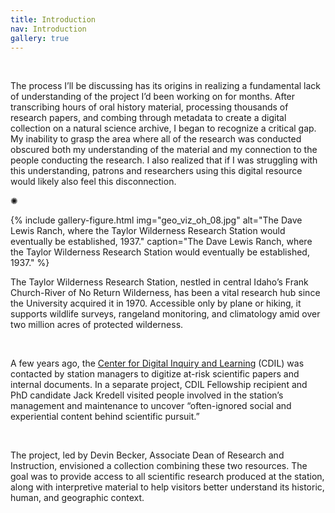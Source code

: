 ```yaml
---
title: Introduction
nav: Introduction
gallery: true
---
```


<br>

The process I’ll be discussing has its origins in realizing a fundamental lack of understanding of the project I’d been working on for months. After transcribing hours of oral history material, processing thousands of research papers, and combing through metadata to create a digital collection on a natural science archive, I began to recognize a critical gap. My inability to grasp the area where all of the research was conducted obscured both my understanding of the material and my connection to the people conducting the research. I also realized that if I was struggling with this understanding, patrons and researchers using this digital resource would likely also feel this disconnection.

<div class="symbol-container">
    <p class="symbol">&#10042;</p>
</div>

{% include gallery-figure.html img="geo_viz_oh_08.jpg" alt="The Dave Lewis Ranch, where the Taylor Wilderness Research Station would eventually be established, 1937." caption="The Dave Lewis Ranch, where the Taylor Wilderness Research Station would eventually be established, 1937." %}

The Taylor Wilderness Research Station, nestled in central Idaho’s Frank Church-River of No Return Wilderness, has been a vital research hub since the University acquired it in 1970. Accessible only by plane or hiking, it supports wildlife surveys, rangeland monitoring, and climatology amid over two million acres of protected wilderness.

<br>

A few years ago, the [Center for Digital Inquiry and Learning](https://cdil.lib.uidaho.edu/) (CDIL) was contacted by station managers to digitize at-risk scientific papers and internal documents. In a separate project, CDIL Fellowship recipient and PhD candidate Jack Kredell visited people involved in the station’s management and maintenance to uncover “often-ignored social and experiential content behind scientific pursuit.”

<br>

The project, led by Devin Becker, Associate Dean of Research and Instruction, envisioned a collection combining these two resources. The goal was to provide access to all scientific research produced at the station, along with interpretive material to help visitors better understand its historic, human, and geographic context.

<br>
